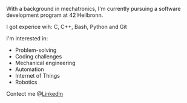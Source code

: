 With a background in mechatronics, I'm currently pursuing a software development program at 42 Heilbronn.

I got experice wih: C, C++, Bash, Python and Git

I'm interested in:
- Problem-solving
- Coding challenges
- Mechanical engineering
- Automation
- Internet of Things
- Robotics

Contect me @[LinkedIn](https://www.linkedin.com/in/julian-schneider-519620203)

